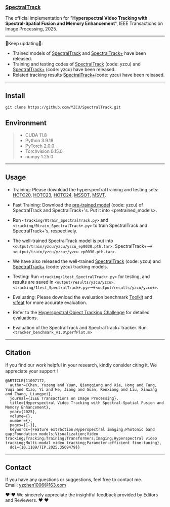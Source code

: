 ### [**SpectralTrack**](https://ieeexplore.ieee.org/document/11007172)

The official implementation for "**Hyperspectral Video Tracking with Spectral-Spatial Fusion and Memory Enhancement**", IEEE Transactions on Image Processing, 2025.

--------------------------------------------------------------------------------------

:running:Keep updating:running::
- Trained models of [SpectralTrack](https://drive.google.com/drive/folders/189muRTkQTzAKM3JQHnh3_FzOqytvmz5d?hl=zh-cn) and [SpectralTrack+](https://drive.google.com/drive/folders/189muRTkQTzAKM3JQHnh3_FzOqytvmz5d?hl=zh-cn) have been released.
- Training and testing codes of [SpectralTrack](https://github.com/YZCU/SpectralTrack/blob/main/training%20and%20testing%20codes%20of%20SpectralTrack%20and%20SpectralTrack%2B.zip) (code: yzcu) and [SpectralTrack+](https://github.com/YZCU/SpectralTrack/blob/main/training%20and%20testing%20codes%20of%20SpectralTrack%20and%20SpectralTrack%2B.zip) (code: yzcu) have been released.
- Related tracking results [SpectralTrack+](https://github.com/YZCU/SpectralTrack/blob/main/rect_results%20of%20SpectralTrack%20and%20SpectralTrack%2B.zip)(code: yzcu) have been released.
--------------------------------------------------------------------------------------
<!--
- Authors:
[Yuzeng Chen](https://yzcu.github.io/),
[Qiangqiang Yuan](http://qqyuan.users.sgg.whu.edu.cn/),
[Hong Xie](http://hts.sgg.whu.edu.cn/teachers/44.html),
[Yuqi Tang](https://faculty.csu.edu.cn/yqtang/zh_CN/zdylm/66781/list/index.htm),
[Yi Xiao](https://github.com/XY-boy),
Jiang He,
Renxiang Guan,
[Xinwang Liu](https://xinwangliu.github.io/),
[Liangpei Zhang](http://www.lmars.whu.edu.cn/prof_web/zhangliangpei/rs/index.html).
--------------------------------------------------------------------------------------
-->

<!--
[LaSOT](https://cis.temple.edu/lasot/), [GOT-10K](http://got-10k.aitestunion.com/downloads), [COCO](http://cocodataset.org), [HOTC](https://www.hsitracking.com/hot2022/), [MSSOT](https://github.com/Chenlulu1993/SMT), [MSVT](https://github.com/polwork/HOMG), and [TrackingNet](https://tracking-net.org/#downloads).
-->

##  Install
```
git clone https://github.com/YZCU/SpectralTrack.git
```

## Environment
 > * CUDA 11.8
 > * Python 3.9.18
 > * PyTorch 2.0.0
 > * Torchvision 0.15.0
 > * numpy 1.25.0 
--------------------------------------------------------------------------------------
## Usage
- Training: Please download the hyperspectral training and testing sets: [HOTC20](https://www.hsitracking.com/hot2022/), [HOTC23](https://www.hsitracking.com/hot2022/), [HOTC24](https://www.hsitracking.com/hot2022/), [MSSOT](https://github.com/Chenlulu1993/SMT), [MSVT](https://github.com/polwork/HOMG). 

- Fast Training: Download the [pre-trained model](https://pan.baidu.com) (code: yzcu) of SpectralTrack and SpectralTrack+'s. Put it into <pretrained_models>.
- Run `<tracking/0train_SpectralTrack.py>` and `<tracking/0train_SpectralTrack+.py>` to train SpectralTrack and SpectralTrack+'s, respectively.
- The well-trained SpectralTrack model is put into `<output/train/yzcu/yzcu/yzcu_ep0030.pth.tar>`. SpectralTrack+-->`<output/train/yzcu/yzcu+/yzcu_ep0030.pth.tar>`.
- We have also released the well-trained [SpectralTrack](https://pan.baidu.com) (code: yzcu) and [SpectralTrack+](https://pan.baidu.com) (code: yzcu) tracking models.
- Testing: Run `<tracking/1test_SpectralTrack+.py>` for testing, and results are saved in `<output/results/yzcu/yzcu>`. `<tracking/1test_SpectralTrack+.py>`-->`<output/results/yzcu/yzcu+>`.
- Evaluating: Please download the evaluation benchmark [Toolkit](http://cvlab.hanyang.ac.kr/tracker_benchmark/) and [vlfeat](http://www.vlfeat.org/index.html) for more accurate evaluation.
- Refer to the [Hyperspectral Object Tracking Challenge](https://www.hsitracking.com/hot2022/) for detailed evaluations.
- Evaluation of the SpectralTrack and SpectralTrack+ tracker. Run `<tracker_benchmark_v1.0\perfPlot.m>`
--------------------------------------------------------------------------------------
## Citation
If you find our work helpful in your research, kindly consider citing it. We appreciate your support！
```
@ARTICLE{11007172,
  author={Chen, Yuzeng and Yuan, Qiangqiang and Xie, Hong and Tang, Yuqi and Xiao, Yi and He, Jiang and Guan, Renxiang and Liu, Xinwang and Zhang, Liangpei},
  journal={IEEE Transactions on Image Processing}, 
  title={Hyperspectral Video Tracking with Spectral-Spatial Fusion and Memory Enhancement}, 
  year={2025},
  volume={},
  number={},
  pages={1-1},
  keywords={Feature extraction;Hyperspectral imaging;Photonic band gap;Foundation models;Visualization;Video tracking;Tracking;Training;Transformers;Imaging;Hyperspectral video tracking;Multi-modal video tracking;Parameter-efficient fine-tuning},
  doi={10.1109/TIP.2025.3569479}}

```
--------------------------------------------------------------------------------------
## Contact
If you have any questions or suggestions, feel free to contact me.  
Email: yzchen1006@163.com

:heart:  :heart: We sincerely appreciate the insightful feedback provided by Editors and Reviewers. :heart:  :heart:

